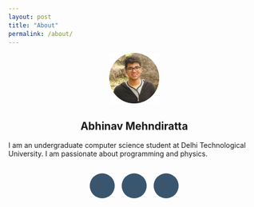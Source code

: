 ```yaml
---
layout: post
title: "About"
permalink: /about/
---
```


<center>
<img src="/assets/photo.png" width="20%" style="max-width: 100%; min-width: 100px; height: auto;">

<h2>Abhinav Mehndiratta</h2>
</center>

I am an undergraduate computer science student at Delhi Technological University.
I am passionate about programming and physics.
<br/>
<br/>

<link rel="stylesheet" href="https://maxcdn.bootstrapcdn.com/font-awesome/4.5.0/css/font-awesome.min.css">

<style>
ul.social-network {
	list-style: none;
	display: inline;
	margin-left:0 !important;
	padding: 0;
}
ul.social-network li {
	display: inline;
	margin: 0 5px;
}

.social-circle li a {
	display:inline-block;
	position:relative;
	margin:0 auto 0 auto;
	-moz-border-radius:50%;
	-webkit-border-radius:50%;
	border-radius:50%;
	text-align:center;
	width: 50px;
	height: 50px;
	font-size:20px;
	background-color: rgb(57, 86, 110);
}
.social-circle li i {
	margin:0;
	line-height:50px;
	text-align: center;
}

.social-circle i {
	color: #fff;
	-webkit-transition: all 0.8s;
	-moz-transition: all 0.8s;
	-o-transition: all 0.8s;
	-ms-transition: all 0.8s;
	transition: all 0.8s;
}
</style>

<center>
<div class="container">
    <div class="row">
      <div>
        <ul class="social-network social-circle">
          <li><a href="#" class="icoGithub" title="Github"><i class="fa fa-github"></i></a></li>
          <li><a href="#" class="icoEnvelope" title="Email"><i class="fa fa-envelope"></i></a></li>
          <li><a href="#" class="icoFacebook" title="Facebook"><i class="fa fa-facebook"></i></a></li>
        </ul>
      </div>
    </div>
  </div>
</center>